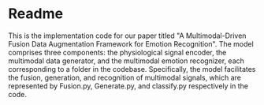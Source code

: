 # Readme
This is the implementation code for our paper titled "A Multimodal-Driven Fusion Data Augmentation Framework for Emotion Recognition". The model comprises three components: the physiological signal encoder, the multimodal data generator, and the multimodal emotion recognizer, each corresponding to a folder in the codebase. Specifically, the model facilitates the fusion, generation, and recognition of multimodal signals, which are represented by Fusion.py, Generate.py, and classify.py respectively in the code.
